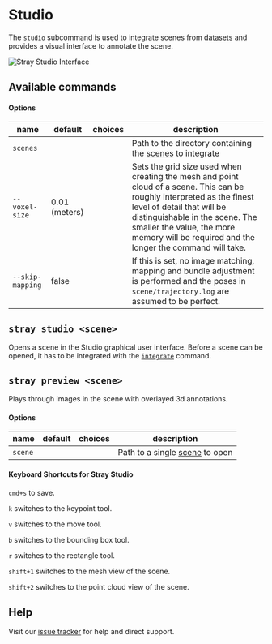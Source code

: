 # Studio

The `studio` subcommand is used to integrate scenes from [datasets](/formats/data.md) and provides a visual interface to annotate the scene.

![Stray Studio Interface](/images/studio.jpg)

## Available commands

#### Options

| name             | default       | choices | description                                                                                                                                                                                                                                                                       |
| ---------------- | ------------- | ------- | --------------------------------------------------------------------------------------------------------------------------------------------------------------------------------------------------------------------------------------------------------------------------------- |
| `scenes`         |               |         | Path to the directory containing the [scenes](/formats/data.md#dataset-format) to integrate                                                                                                                                                                                       |
| `--voxel-size`   | 0.01 (meters) |         | Sets the grid size used when creating the mesh and point cloud of a scene. This can be roughly interpreted as the finest level of detail that will be distinguishable in the scene. The smaller the value, the more memory will be required and the longer the command will take. |
| `--skip-mapping` | false         |         | If this is set, no image matching, mapping and bundle adjustment is performed and the poses in `scene/trajectory.log` are assumed to be perfect.                                                                                                                                  |

## `stray studio <scene>`

Opens a scene in the Studio graphical user interface. Before a scene can be opened, it has to be integrated with the [`integrate`](#stray-studio-integrate-scene-directory) command.

## `stray preview <scene>`

Plays through images in the scene with overlayed 3d annotations.

#### Options

| name    | default | choices | description                                                       |
| ------- | ------- | ------- | ----------------------------------------------------------------- |
| `scene` |         |         | Path to a single [scene](/formats/data.md#dataset-format) to open |

#### Keyboard Shortcuts for Stray Studio

`cmd+s` to save.

`k` switches to the keypoint tool.

`v` switches to the move tool.

`b` switches to the bounding box tool.

`r` switches to the rectangle tool.

`shift+1` switches to the mesh view of the scene.

`shift+2` switches to the point cloud view of the scene.

## Help

Visit our [issue tracker](https://github.com/StrayRobots/issues) for help and direct support.
